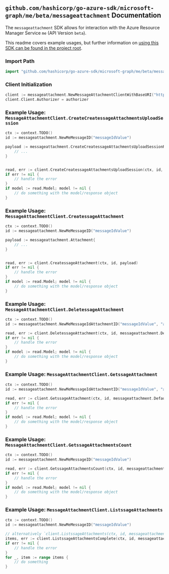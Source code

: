 
## `github.com/hashicorp/go-azure-sdk/microsoft-graph/me/beta/messageattachment` Documentation

The `messageattachment` SDK allows for interaction with the Azure Resource Manager Service `me` (API Version `beta`).

This readme covers example usages, but further information on [using this SDK can be found in the project root](https://github.com/hashicorp/go-azure-sdk/tree/main/docs).

### Import Path

```go
import "github.com/hashicorp/go-azure-sdk/microsoft-graph/me/beta/messageattachment"
```


### Client Initialization

```go
client := messageattachment.NewMessageAttachmentClientWithBaseURI("https://management.azure.com")
client.Client.Authorizer = authorizer
```


### Example Usage: `MessageAttachmentClient.CreateCreatessageAttachmentsUploadSession`

```go
ctx := context.TODO()
id := messageattachment.NewMeMessageID("messageIdValue")

payload := messageattachment.CreateCreatessageAttachmentsUploadSessionRequest{
	// ...
}


read, err := client.CreateCreatessageAttachmentsUploadSession(ctx, id, payload)
if err != nil {
	// handle the error
}
if model := read.Model; model != nil {
	// do something with the model/response object
}
```


### Example Usage: `MessageAttachmentClient.CreatessageAttachment`

```go
ctx := context.TODO()
id := messageattachment.NewMeMessageID("messageIdValue")

payload := messageattachment.Attachment{
	// ...
}


read, err := client.CreatessageAttachment(ctx, id, payload)
if err != nil {
	// handle the error
}
if model := read.Model; model != nil {
	// do something with the model/response object
}
```


### Example Usage: `MessageAttachmentClient.DeletessageAttachment`

```go
ctx := context.TODO()
id := messageattachment.NewMeMessageIdAttachmentID("messageIdValue", "attachmentIdValue")

read, err := client.DeletessageAttachment(ctx, id, messageattachment.DefaultDeletessageAttachmentOperationOptions())
if err != nil {
	// handle the error
}
if model := read.Model; model != nil {
	// do something with the model/response object
}
```


### Example Usage: `MessageAttachmentClient.GetssageAttachment`

```go
ctx := context.TODO()
id := messageattachment.NewMeMessageIdAttachmentID("messageIdValue", "attachmentIdValue")

read, err := client.GetssageAttachment(ctx, id, messageattachment.DefaultGetssageAttachmentOperationOptions())
if err != nil {
	// handle the error
}
if model := read.Model; model != nil {
	// do something with the model/response object
}
```


### Example Usage: `MessageAttachmentClient.GetssageAttachmentsCount`

```go
ctx := context.TODO()
id := messageattachment.NewMeMessageID("messageIdValue")

read, err := client.GetssageAttachmentsCount(ctx, id, messageattachment.DefaultGetssageAttachmentsCountOperationOptions())
if err != nil {
	// handle the error
}
if model := read.Model; model != nil {
	// do something with the model/response object
}
```


### Example Usage: `MessageAttachmentClient.ListssageAttachments`

```go
ctx := context.TODO()
id := messageattachment.NewMeMessageID("messageIdValue")

// alternatively `client.ListssageAttachments(ctx, id, messageattachment.DefaultListssageAttachmentsOperationOptions())` can be used to do batched pagination
items, err := client.ListssageAttachmentsComplete(ctx, id, messageattachment.DefaultListssageAttachmentsOperationOptions())
if err != nil {
	// handle the error
}
for _, item := range items {
	// do something
}
```
